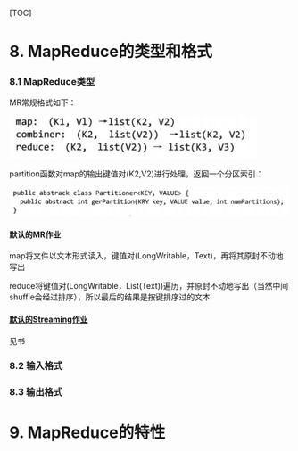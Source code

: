 [TOC]

# 8. MapReduce的类型和格式

### 8.1 MapReduce类型

MR常规格式如下：

![](8-1.jpg)

partition函数对map的输出键值对(K2,V2)进行处理，返回一个分区索引：

![](8-2.jpg)

#### 默认的MR作业

map将文件以文本形式读入，键值对(LongWritable，Text)，再将其原封不动地写出

reduce将键值对(LongWritable，List(Text))遍历，并原封不动地写出（当然中间shuffle会经过排序），所以最后的结果是按键排序过的文本

#### <u>默认的Streaming作业</u>

见书

### 8.2 输入格式

### 8.3 输出格式

# 9. MapReduce的特性



